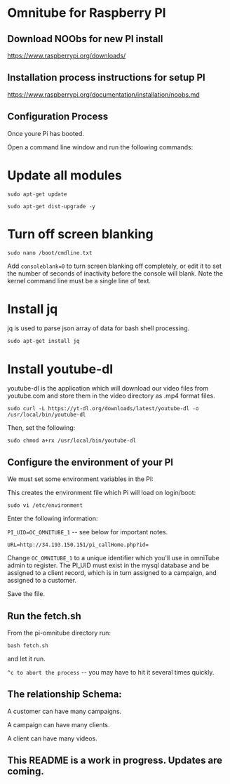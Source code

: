 
# Omnitube for Raspberry PI

## Download NOObs for new PI install
https://www.raspberrypi.org/downloads/

## Installation process instructions for setup PI
https://www.raspberrypi.org/documentation/installation/noobs.md

## Configuration Process

Once youre Pi has booted.

Open a command line window and run the following commands:

# Update all modules
`sudo apt-get update`

`sudo apt-get dist-upgrade -y`

# Turn off screen blanking

`sudo nano /boot/cmdline.txt`

Add `consoleblank=0` to turn screen blanking off completely, or edit it to set the number of seconds of inactivity before the console will blank. Note the kernel command line must be a single line of text.

# Install jq 
jq is used to parse json array of data for bash shell processing.

`sudo apt-get install jq`

# Install youtube-dl

youtube-dl is the application which will download our video files from youtube.com and store
them in the video directory as .mp4 format files. 

`sudo curl -L https://yt-dl.org/downloads/latest/youtube-dl -o /usr/local/bin/youtube-dl`

Then, set the following:

`sudo chmod a+rx /usr/local/bin/youtube-dl`


## Configure the environment of your PI
We must set some environment variables in the PI:

This creates the environment file which Pi will load on login/boot:

`sudo vi /etc/environment` 

Enter the following information:

`PI_UID=OC_OMNITUBE_1` -- see below for important notes.

`URL=http://34.193.150.151/pi_callHome.php?id=`

Change `OC_OMNITUBE_1` to a unique identifier which you'll use in omniTube admin to register.
The PI_UID must exist in the mysql database and be assigned to a client record, which is in turn assigned to a campaign, and assigned to a customer. 

Save the file.


## Run the fetch.sh

From the pi-omnitube directory run:

`bash fetch.sh` 

and let it run. 

`^c to abort the process` -- you may have to hit it several times quickly. 




## The relationship Schema:
A customer can have many campaigns.

A campaign can have many clients.

A client can have many videos. 

## This README is a work in progress. Updates are coming.
